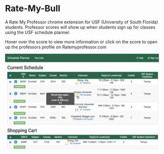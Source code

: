 # Rate-My-Bull
A Rate My Professor chrome extension for USF (University of South Florida) students. Professor scores will show up when students sign up for classes using the USF schedule planner.

Hover over the score to view more information or click on the score to open up the professors profile on Ratemyprofessor.com


![Screenshot](Screenshot.jpg)
